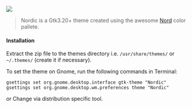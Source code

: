 
![](Art/nordic.png)

> Nordic is a Gtk3.20+ theme created using the awesome [Nord](https://github.com/arcticicestudio/nord) color pallete.

#### Installation

Extract the zip file to the themes directory i.e. `/usr/share/themes/` or `~/.themes/` (create it if necessary).

To set the theme on Gnome, run the following commands in Terminal:

```
gsettings set org.gnome.desktop.interface gtk-theme "Nordic"
gsettings set org.gnome.desktop.wm.preferences theme "Nordic"
```
or Change via distribution specific tool.
